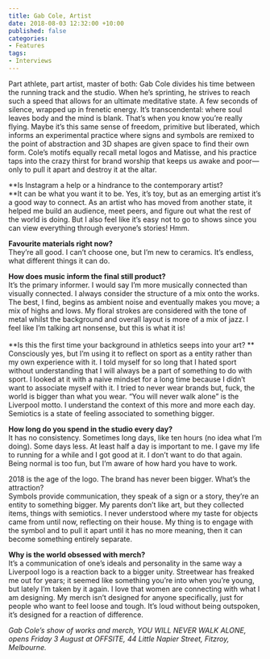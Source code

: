 ```yaml
---
title: Gab Cole, Artist
date: 2018-08-03 12:32:00 +10:00
published: false
categories:
- Features
tags:
- Interviews
---
```


Part athlete, part artist, master of both: Gab Cole divides his time between the running track and the studio. When he’s sprinting, he strives to reach such a speed that allows for an ultimate meditative state. A few seconds of silence, wrapped up in frenetic energy. It’s transcendental: where soul leaves body and the mind is blank. That’s when you know you’re really flying. Maybe it’s this same sense of freedom, primitive but liberated, which informs an experimental practice where signs and symbols are remixed to the point of abstraction and 3D shapes are given space to find their own form. Cole’s motifs equally recall metal logos and Matisse, and his practice taps into the crazy thirst for brand worship that keeps us awake and poor—only to pull it apart and destroy it at the altar.

**Is Instagram a help or a hindrance to the contemporary artist?\
**It can be what you want it to be. Yes, it’s toy, but as an emerging artist it’s a good way to connect. As an artist who has moved from another state, it helped me build an audience, meet peers, and figure out what the rest of the world is doing. But I also feel like it’s easy not to go to shows since you can view everything through everyone’s stories! Hmm.

**Favourite materials right now?**\
They’re all good. I can’t choose one, but I’m new to ceramics. It’s endless, what different things it can do. 

**How does music inform the final still product?**\
It’s the primary informer. I would say I’m more musically connected than visually connected. I always consider the structure of a mix onto the works. The best, I find, begins as ambient noise and eventually makes you move; a mix of highs and lows. My floral strokes are considered with the tone of metal whilst the background and overall layout is more of a mix of jazz. I feel like I’m talking art nonsense, but this is what it is!\
 \
**Is this the first time your background in athletics seeps into your art? **\
Consciously yes, but I’m using it to reflect on sport as a entity rather than my own experience with it. I told myself for so long that I hated sport without understanding that I will always be a part of something to do with sport. I looked at it with a naive mindset for a long time because I didn’t want to associate myself with it. I tried to never wear brands but, fuck, the world is bigger than what you wear. “You will never walk alone” is the Liverpool motto. I understand the context of this more and more each day. Semiotics is a state of feeling associated to something bigger. 

**How long do you spend in the studio every day?**\
It has no consistency. Sometimes long days, like ten hours (no idea what I’m doing). Some days less. At least half a day is important to me. I gave my life to running for a while and I got good at it. I don’t want to do that again. Being normal is too fun, but I’m aware of how hard you have to work. 

2018 is the age of the logo. The brand has never been bigger. What’s the attraction?\
Symbols provide communication, they speak of a sign or a story, they’re an entity to something bigger. My parents don’t like art, but they collected items, things with semiotics. I never understood where my taste for objects came from until now, reflecting on their house. My thing is to engage with the symbol and to pull it apart until it has no more meaning, then it can become something entirely separate.

**Why is the world obsessed with merch?**\
It’s a communication of one’s ideals and personality in the same way a Liverpool logo is a reaction back to a bigger unity. Streetwear has freaked me out for years; it seemed like something you’re into when you’re young, but lately I’m taken by it again. I love that women are connecting with what I am designing. My merch isn’t designed for anyone specifically, just for people who want to feel loose and tough. It’s loud without being outspoken, it’s designed for a reaction of difference.

*Gab Cole’s show of works and merch, YOU WILL NEVER WALK ALONE, opens  Friday 3 August at OFFSITE, 44 Little Napier Street, Fitzroy, Melbourne.*